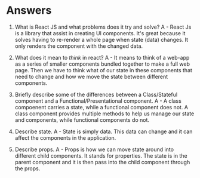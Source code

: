 # Answers

1.  What is React JS and what problems does it try and solve?
    A - React Js is a library that assist in creating UI components. It's great because it solves having to re-render a whole page when state (data) changes. It only renders the component with the changed data.

1.  What does it mean to _think_ in react?
    A - It means to think of a web-app as a series of smaller components bundled together to make a full web page. Then we have to think what of our state in these components that need to change and how we move the state between different components.

1.  Briefly describe some of the differences between a Class/Stateful component and a Functional/Presentational component.
    A - A class compoenent carries a state, while a functional component does not.
        A class component provides multiple methods to help us manage our state and components, while functional components do not.

1.  Describe state.
    A - State is simply data. This data can change and it can affect the components in the application.

1.  Describe props.
    A - Props is how we can move state around into different child components. It stands for properties. The state is in the parent component and it is then pass into the child component through the props.
